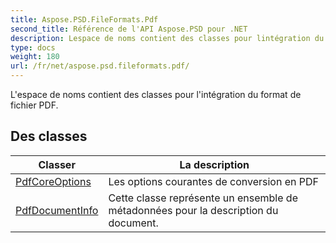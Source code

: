 ```yaml
---
title: Aspose.PSD.FileFormats.Pdf
second_title: Référence de l'API Aspose.PSD pour .NET
description: Lespace de noms contient des classes pour lintégration du format de fichier PDF.
type: docs
weight: 180
url: /fr/net/aspose.psd.fileformats.pdf/
---
```

L'espace de noms contient des classes pour l'intégration du format de fichier PDF.

## Des classes

| Classer | La description |
| --- | --- |
| [PdfCoreOptions](./pdfcoreoptions/) | Les options courantes de conversion en PDF |
| [PdfDocumentInfo](./pdfdocumentinfo/) | Cette classe représente un ensemble de métadonnées pour la description du document. |


